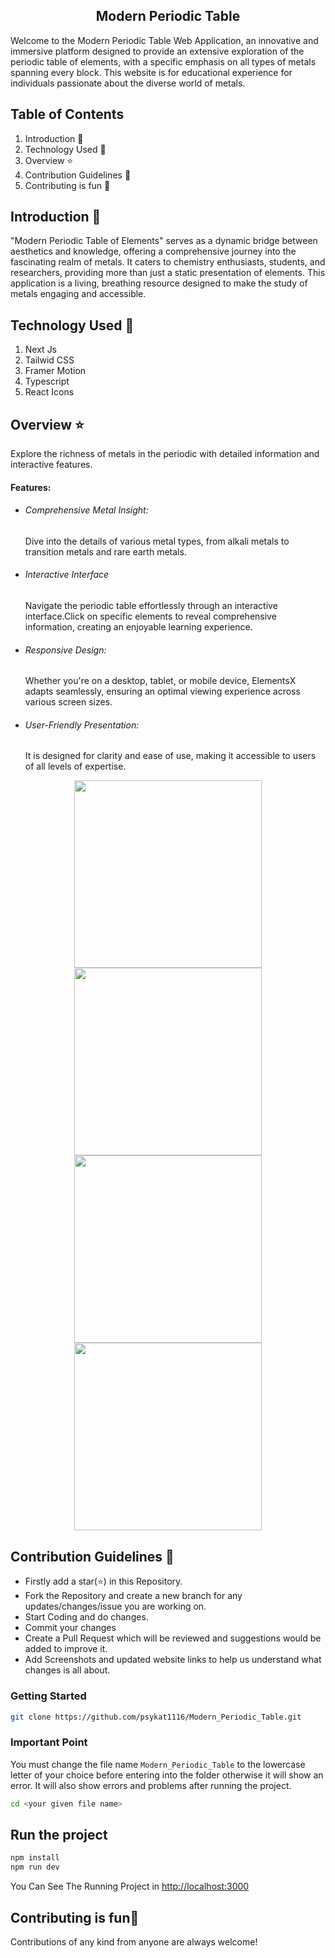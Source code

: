 ## <div align="center">Modern Periodic Table</div>

Welcome to the Modern Periodic Table Web Application, an innovative and immersive platform designed to provide an extensive exploration of the periodic table of elements, with a specific emphasis on all types of metals spanning every block. This website is for educational experience for individuals passionate about the diverse world of metals.

## Table of Contents

1. Introduction 📌
2. Technology Used 🚀
3. Overview ⭐
4. Contribution Guidelines 📑
5. Contributing is fun 🧡

## Introduction 📌

"Modern Periodic Table of Elements" serves as a dynamic bridge between aesthetics and knowledge, offering a comprehensive journey into the fascinating realm of metals. It caters to chemistry enthusiasts, students, and researchers, providing more than just a static presentation of elements. This application is a living, breathing resource designed to make the study of metals engaging and accessible.

## Technology Used 🚀

1. Next Js
2. Tailwid CSS
3. Framer Motion
4. Typescript
5. React Icons

## Overview ⭐

Explore the richness of metals in the periodic with detailed information and interactive features.

#### Features:

- ###### Comprehensive Metal Insight:
  Dive into the details of various metal types, from alkali metals to transition metals and rare earth metals.
- ###### Interactive Interface
  Navigate the periodic table effortlessly through an interactive interface.Click on specific elements to reveal comprehensive information, creating an enjoyable learning experience.
- ###### Responsive Design:

  Whether you're on a desktop, tablet, or mobile device, ElementsX adapts seamlessly, ensuring an optimal viewing experience across various screen sizes.

- ###### User-Friendly Presentation:
  It is designed for clarity and ease of use, making it accessible to users of all levels of expertise.

 <div align="center"><img src="https://modern-periodic-table.vercel.app/Screenshot-1.png" height="300"></div>
 <div align="center"><img src="https://modern-periodic-table.vercel.app/Screenshot-2.png" height="300"></div>
 <div align="center"><img src="https://modern-periodic-table.vercel.app/Screenshot-3.png" height="300"></div>
 <div align="center"><img src="https://modern-periodic-table.vercel.app/Screenshot-4.png" height="300"></div>

## Contribution Guidelines 📑

- Firstly add a star(⭐) in this Repository.
- Fork the Repository and create a new branch for any updates/changes/issue you are working on.
- Start Coding and do changes.
- Commit your changes
- Create a Pull Request which will be reviewed and suggestions would be added to improve it.
- Add Screenshots and updated website links to help us understand what changes is all about.

### Getting Started

```bash
git clone https://github.com/psykat1116/Modern_Periodic_Table.git
```

### Important Point

You must change the file name `Modern_Periodic_Table` to the lowercase letter of your choice before entering into the folder otherwise it will show an error. It will also show errors and problems after running the project.

```bash
cd <your given file name>
```

## Run the project

```bash
npm install
npm run dev
```

You Can See The Running Project in [http://localhost:3000](http://localhost:3000)

## Contributing is fun🧡

Contributions of any kind from anyone are always welcome!
